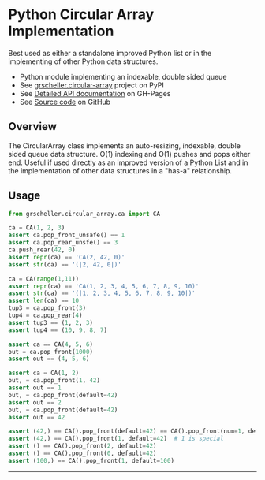 # Python Circular Array Implementation

Best used as either a standalone improved Python list or in the
implementing of other Python data structures.

* Python module implementing an indexable, double sided queue
* See [grscheller.circular-array][1] project on PyPI
* See [Detailed API documentation][2] on GH-Pages
* See [Source code][3] on GitHub

## Overview

The CircularArray class implements an auto-resizing, indexable, double
sided queue data structure. O(1) indexing and O(1) pushes and pops
either end. Useful if used directly as an improved version of a Python
List and in the implementation of other data structures in a "has-a"
relationship.

## Usage

```python
from grscheller.circular_array.ca import CA

ca = CA(1, 2, 3)
assert ca.pop_front_unsafe() == 1
assert ca.pop_rear_unsfe() == 3
ca.push_rear(42, 0)
assert repr(ca) == 'CA(2, 42, 0)'
assert str(ca) == '(|2, 42, 0|)'

ca = CA(range(1,11))
assert repr(ca) == 'CA(1, 2, 3, 4, 5, 6, 7, 8, 9, 10)'
assert str(ca) == '(|1, 2, 3, 4, 5, 6, 7, 8, 9, 10|)'
assert len(ca) == 10
tup3 = ca.pop_front(3)
tup4 = ca.pop_rear(4)
assert tup3 == (1, 2, 3)
assert tup4 == (10, 9, 8, 7)

assert ca == CA(4, 5, 6)
out = ca.pop_front(1000)
assert out == (4, 5, 6)

assert ca = CA(1, 2)
out, = ca.pop_front(1, 42)
assert out == 1
out, = ca.pop_front(default=42)
assert out == 2
out, = ca.pop_front(default=42)
assert out == 42

assert (42,) == CA().pop_front(default=42) == CA().pop_front(num=1, default=42)
assert (42,) == CA().pop_front(1, default=42)  # 1 is special
assert () == CA().pop_front(2, default=42)
assert () == CA().pop_front(0, default=42)
assert (100,) == CA().pop_front(1, default=100)
```

---

[1]: https://pypi.org/project/grscheller.circular-array
[2]: https://grscheller.github.io/circular-array
[3]: https://github.com/grscheller/circular-array
